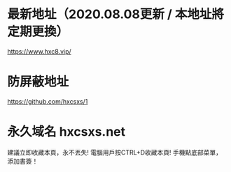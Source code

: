# 最新地址（2020.08.08更新 / 本地址將定期更換）
https://www.hxc8.vip/

# 防屏蔽地址
https://github.com/hxcsxs/1

# 永久域名 hxcsxs.net

建議立即收藏本頁，永不丟失!
電腦用戶按CTRL+D收藏本頁!
手機點底部菜單，添加書簽！
